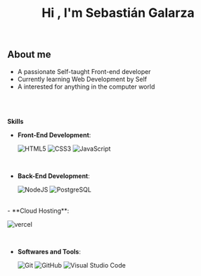 
<h1 align="center"><b>Hi , I'm Sebastián Galarza</b></h1>

<br>

	
##  **About me**


- A passionate Self-taught Front-end developer
- Currently learning Web Development by Self
- A interested for anything in the computer world

<br><br>


<b> Skills</b>
<br>

<p align="center"> 
    
- **Front-End Development**:

   ![HTML5](https://badgen.net/badge/HTML/HTML/orange?icon=HTML)
   ![CSS3](https://badgen.net/badge/CSS/CSS/blue?icon=css)
   ![JavaScript](https://badgen.net/badge/JS/JavaScript/yellow?icon=js)

<br>

- **Back-End Development**:

   ![NodeJS](https://badgen.net/badge/NJS/NodeJS/green?icon=nodejs)
   ![PostgreSQL](https://badgen.net/badge/SQL/PostgreSQL/blue?icon=sql)
   
<br>
- **Cloud Hosting**:

  ![vercel](https://badgen.net/badge/V/Vercel/purple?icon=vercel)

<br>

- **Softwares and Tools**:

    ![Git](https://badgen.net/badge/G/GIt/orange?icon=git)
    ![GitHub](https://badgen.net/badge/G/Github/grey?icon=github)
    ![Visual Studio Code](https://badgen.net/badge/VSCode/VisualStudioCode/blue?icon=vscode)

<br>


</p>

